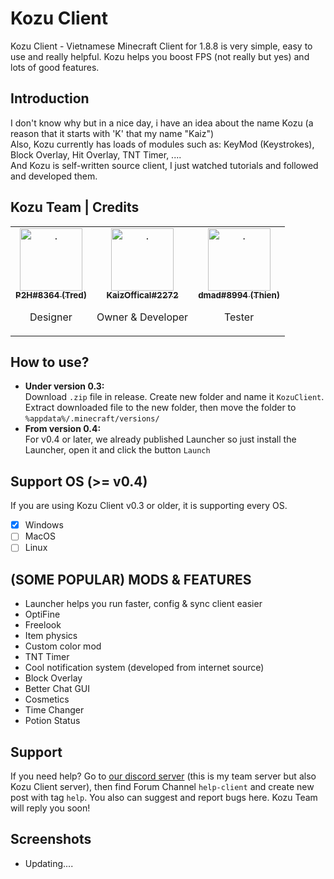 # Kozu Client
Kozu Client - Vietnamese Minecraft Client for 1.8.8 is very simple, easy to use and really helpful. Kozu helps you boost FPS (not really but yes) and lots of good features.

## Introduction
I don't know why but in a nice day, i have an idea about the name Kozu (a reason that it starts with 'K' that my name "Kaiz") <br>
Also, Kozu currently has loads of modules such as: KeyMod (Keystrokes), Block Overlay, Hit Overlay, TNT Timer, .... <br>
And Kozu is self-written source client, I just watched tutorials and followed and developed them. <br>

## Kozu Team | Credits
<table>
    <tr>
      <td align="center"><a href="https://discord.com/users/774965608324268042"><img src="https://cdn.discordapp.com/avatars/774965608324268042/9e97f1a4b6ba0fda322108bdab20cf0a.png" width="100px;" alt="."/><br/><sub><b>P2H#8364 (Tred)</b></sub></a><br/><p>Designer</p></td>
      <td align="center"><a href="https://discord.com/users/744831818632658944"><img src="https://cdn.discordapp.com/avatars/744831818632658944/ca19079b537f3d8da87c334bbcea1591.png" width="100px;" alt="."/><br/><sub><b>KaizOffical#2272</b></sub></a><br/><p>Owner & Developer</p></td>
      <td align="center"><a href="https://discord.com/users/739090463327387708"><img src="https://cdn.discordapp.com/avatars/739090463327387708/f2bea71cddcaa33073317d782e42195a.png" width="100px;" alt="."/><br/><sub><b>dmad#8994 (Thien)</b></sub></a><br/><p>Tester</p></td>
    </tr>
</table>

## How to use?
- <b>Under version 0.3: </b> <br>
Download `.zip` file in release. Create new folder and name it `KozuClient`. Extract downloaded file to the new folder, then move the folder to `%appdata%/.minecraft/versions/`
- <b>From version 0.4: </b> <br>
For v0.4 or later, we already published Launcher so just install the Launcher, open it and click the button `Launch`

## Support OS (>= v0.4)
If you are using Kozu Client v0.3 or older, it is supporting every OS.
- [x] Windows
- [ ] MacOS
- [ ] Linux

## (SOME POPULAR) MODS & FEATURES
- Launcher helps you run faster, config & sync client easier <br>
- OptiFine
- Freelook 
- Item physics
- Custom color mod
- TNT Timer
- Cool notification system (developed from internet source)
- Block Overlay
- Better Chat GUI
- Cosmetics
- Time Changer
- Potion Status

## Support
If you need help? Go to [our discord server](https://discord.gg/QsHXM7v7wq) (this is my team server but also Kozu Client server), then find Forum Channel `help-client` and create new post with tag `help`. You also can suggest and report bugs here. Kozu Team will reply you soon!

## Screenshots
- Updating....
